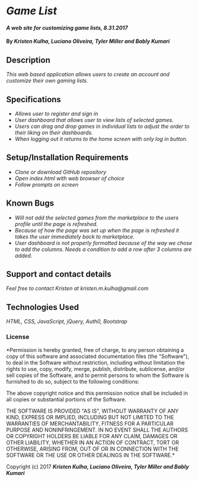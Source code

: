 # _Game List_

#### _A web site for customizing game lists, 8.31.2017_

#### By _**Kristen Kulha, Luciano Oliveira, Tyler Miller and Bably Kumari**_

## Description

_This web based application allows users to create an account and customize their own gaming lists._

## Specifications

* _Allows user to register and sign in_
* _User dashboard that allows user to view lists of selected games._
* _Users can drag and drop games in individual lists to adjust the order to their liking on their dashboards._
* _When logging out it returns to the home screen with only log in button._

## Setup/Installation Requirements

* _Clone or download GitHub repository_
* _Open index.html with web browser of choice_
* _Follow prompts on screen_

## Known Bugs

* _Will not add the selected games from the marketplace to the users profile until the page is refreshed._
* _Because of how the page was set up when the page is refreshed it takes the user immediately back to marketplace._
* _User dashboard is not properly formatted because of the way we chose to add the columns. Needs a condition to add a row after 3 columns are added._

## Support and contact details

_Feel free to contact Kristen at kristen.m.kulha@gmail.com_

## Technologies Used

_HTML, CSS, JavaScript, jQuery, Auth0, Bootstrap_

### License

*Permission is hereby granted, free of charge, to any person obtaining a copy of this software and associated documentation files (the "Software"), to deal in the Software without restriction, including without limitation the rights to use, copy, modify, merge, publish, distribute, sublicense, and/or sell copies of the Software, and to permit persons to whom the Software is furnished to do so, subject to the following conditions:

The above copyright notice and this permission notice shall be included in all copies or substantial portions of the Software.

THE SOFTWARE IS PROVIDED "AS IS", WITHOUT WARRANTY OF ANY KIND, EXPRESS OR IMPLIED, INCLUDING BUT NOT LIMITED TO THE WARRANTIES OF MERCHANTABILITY, FITNESS FOR A PARTICULAR PURPOSE AND NONINFRINGEMENT. IN NO EVENT SHALL THE AUTHORS OR COPYRIGHT HOLDERS BE LIABLE FOR ANY CLAIM, DAMAGES OR OTHER LIABILITY, WHETHER IN AN ACTION OF CONTRACT, TORT OR OTHERWISE, ARISING FROM, OUT OF OR IN CONNECTION WITH THE SOFTWARE OR THE USE OR OTHER DEALINGS IN THE SOFTWARE.*

Copyright (c) 2017 **_Kristen Kulha, Luciano Oliveira, Tyler Miller and Bably Kumari_**
